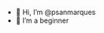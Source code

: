 - 👋 Hi, I’m @psanmarques
- 👀 I’m a beginner

<!---
psanmarques/psanmarques is a ✨ special ✨ repository because its `README.md` (this file) appears on your GitHub profile.
You can click the Preview link to take a look at your changes.
--->
